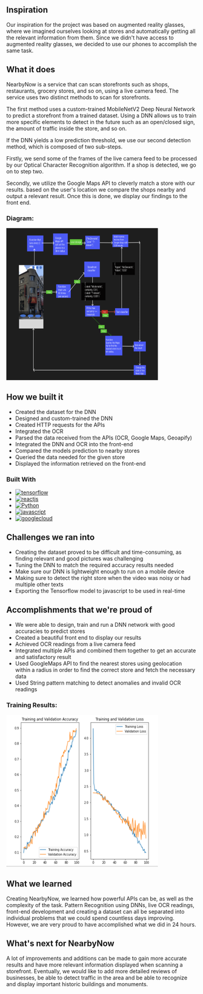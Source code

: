 ## Inspiration
Our inspiration for the project was based on augmented reality glasses, where we imagined ourselves looking at stores and automatically getting all the relevant information from them. Since we didn't have access to augmented reality glasses, we decided to use our phones to accomplish the same task.

## What it does
NearbyNow is a service that can scan storefronts such as shops, restaurants, grocery stores, and so on, using a live camera feed. The service uses two distinct methods to scan for storefronts.

The first method uses a custom-trained MobileNetV2 Deep Neural Network to predict a storefront from a trained dataset. Using a DNN allows us to train more specific elements to detect in the future such as an open/closed sign, the amount of traffic inside the store, and so on.

If the DNN yields a low prediction threshold, we use our second detection method, which is composed of two sub-steps.

Firstly, we send some of the frames of the live camera feed to be processed by our Optical Character Recognition algorithm. If a shop is detected, we go on to step two.

Secondly, we utilize the Google Maps API to cleverly match a store with our results.  based on the user's location we compare the shops nearby and output a relevant result. Once this is done, we display our findings to the front end. 

### Diagram:
<a href="https://github.com/Aminekabene/NearbyNow">
    <img src="./screenshots/logic-diagram.png" alt="Diagram" width="400" height="400">
</a>

## How we built it
- Created the dataset for the DNN
- Designed and custom-trained the DNN
- Created HTTP requests for the APIs
- Integrated the OCR 
- Parsed the data received from the APIs (OCR, Google Maps, Geoapify)
- Integrated the DNN and OCR into the front-end
- Compared the models prediction to nearby stores
- Queried the data needed for the given store
- Displayed the information retrieved on the front-end

### Built With

* [![tensorflow][tensorflow]][tensorflow-url]
* [![reactjs][reactjs]][reactjs-url]
* [![Python][Python]][Python-url]
* [![javascript][javascript]][javascript-url]
* [![googlecloud][googlecloud]][googlecloud-url]

## Challenges we ran into
- Creating the dataset proved to be difficult and time-consuming, as finding relevant and good pictures was challenging
- Tuning the DNN to match the required accuracy results needed
- Make sure our DNN is lightweight enough to run on a mobile device
- Making sure to detect the right store when the video was noisy or had multiple other texts
- Exporting the Tensorflow model to javascript to be used in real-time

## Accomplishments that we're proud of
- We were able to design, train and run a DNN network with good accuracies to predict stores
- Created a beautiful front end to display our results
- Achieved OCR readings from a live camera feed
- Integrated multiple APIs and combined them together to get an accurate and satisfactory result
- Used GoogleMaps API to find the nearest stores using geolocation within a radius in order to find the correct store and fetch the necessary data
-  Used String pattern matching to detect anomalies and invalid OCR readings

### Training Results:
<a href="https://github.com/Aminekabene/NearbyNow">
    <img src="./screenshots/cnn-results-graph.png" alt="Diagram" width="400" height="400">
</a>

## What we learned
Creating NearbyNow, we learned how powerful APIs can be, as well as the complexity of the task. Pattern Recognition using DNNs, live OCR readings, front-end development and creating a dataset can all be separated into individual problems that we could spend countless days improving. However, we are very proud to have accomplished what we did in 24 hours.

## What's next for NearbyNow
A lot of improvements and additions can be made to gain more accurate results and have more relevant information displayed when scanning a storefront. Eventually, we would like to add more detailed reviews of businesses, be able to detect traffic in the area and be able to recognize and display important historic buildings and monuments.


[tensorflow]: https://img.shields.io/badge/tensorflow-000000?style=for-the-badge&logo=tensorflow&logoColor=yellow
[tensorflow-url]: https://www.tensorflow.org/
[reactjs]: https://img.shields.io/badge/react-000000?style=for-the-badge&logo=react&logoColor=blue
[reactjs-url]: https://reactjs.org/
[Python]: https://img.shields.io/badge/Python-000000?style=for-the-badge&logo=Python&logoColor=orange
[Python-url]: https://www.python.org/
[javascript]: https://img.shields.io/badge/javascript-000000?style=for-the-badge&logo=javascript&logoColor=yellow
[javascript-url]: https://www.javascript.com/
[googlecloud]: https://img.shields.io/badge/googlecloud-000000?style=for-the-badge&logo=googlecloud&logoColor=green
[googlecloud-url]: https://cloud.google.com/
